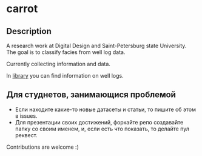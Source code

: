 # carrot
## Description
A research work at Digital Design and Saint-Petersburg state University. The goal is to classify facies from well log data.

Currently collecting information and data.

In [library](library/) you can find information on well logs.

## Для студнетов, занимающися проблемой
- Если находите какие-то новые датасеты и статьи, то пишите об этом в issues.
- Для презентации своих достижений, форкайте репо создавайте папку со своим именем, и, если есть что показать, то делайте пул реквест.

Contributions are welcome :)
